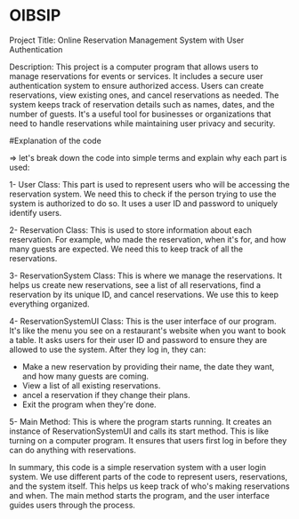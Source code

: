 # OIBSIP

Project Title: Online Reservation Management System with User Authentication

Description: This project is a computer program that allows users to manage reservations for events or services. It includes a secure user authentication system to ensure authorized access. Users can create reservations, view existing ones, and cancel reservations as needed. The system keeps track of reservation details such as names, dates, and the number of guests. It's a useful tool for businesses or organizations that need to handle reservations while maintaining user privacy and security.

#Explanation of the code 


=> let's break down the code into simple terms and explain why each part is used:

1- User Class: This part is used to represent users who will be accessing the reservation system. We need this to check if the person trying to use the system is authorized to do so. It uses a user ID and password to uniquely identify users.


2- Reservation Class: This is used to store information about each reservation. For example, who made the reservation, when it's for, and how many guests are expected. We need this to keep track of all the reservations.


3- ReservationSystem Class: This is where we manage the reservations. It helps us create new reservations, see a list of all reservations, find a reservation by its unique ID, and cancel reservations. We use this to keep everything organized.

4- ReservationSystemUI Class: This is the user interface of our program. It's like the menu you see on a restaurant's website when you want to book a table. It asks users for their user ID and password to ensure they are allowed to use the system. After they log in, they can:

* Make a new reservation by providing their name, the date they want, and how many guests are coming.
* View a list of all existing reservations.
* ancel a reservation if they change their plans.
* Exit the program when they're done.


5- Main Method: This is where the program starts running. It creates an instance of ReservationSystemUI and calls its start method. This is like turning on a computer program. It ensures that users first log in before they can do anything with reservations.


In summary, this code is a simple reservation system with a user login system. We use different parts of the code to represent users, reservations, and the system itself. This helps us keep track of who's making reservations and when. The main method starts the program, and the user interface guides users through the process.

